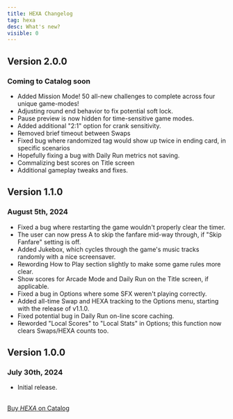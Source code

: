 ```yaml
---
title: HEXA Changelog
tag: hexa
desc: What's new?
visible: 0
---
```

## Version 2.0.0
### Coming to Catalog soon

- Added Mission Mode! 50 all-new challenges to complete across four unique game-modes!
- Adjusting round end behavior to fix potential soft lock.
- Pause preview is now hidden for time-sensitive game modes.
- Added additional "2:1" option for crank sensitivity.
- Removed brief timeout between Swaps
- Fixed bug where randomized tag would show up twice in ending card, in specific scenarios
- Hopefully fixing a bug with Daily Run metrics not saving.
- Commalizing best scores on Title screen
- Additional gameplay tweaks and fixes.

## Version 1.1.0
### August 5th, 2024

- Fixed a bug where restarting the game wouldn't properly clear the timer.
- The user can now press A to skip the fanfare mid-way through, if "Skip Fanfare" setting is off.
- Added Jukebox, which cycles through the game's music tracks randomly with a nice screensaver.
- Rewording How to Play section slightly to make some game rules more clear.
- Show scores for Arcade Mode and Daily Run on the Title screen, if applicable.
- Fixed a bug in Options where some SFX weren't playing correctly.
- Added all-time Swap and HEXA tracking to the Options menu, starting with the release of v1.1.0.
- Fixed potential bug in Daily Run on-line score caching.
- Reworded "Local Scores" to "Local Stats" in Options; this function now clears Swaps/HEXA counts too.

## Version 1.0.0
### July 30th, 2024

- Initial release.

<br>
<a href="https://play.date/games/hexa" class="button">Buy <i>HEXA</i> on Catalog</a>